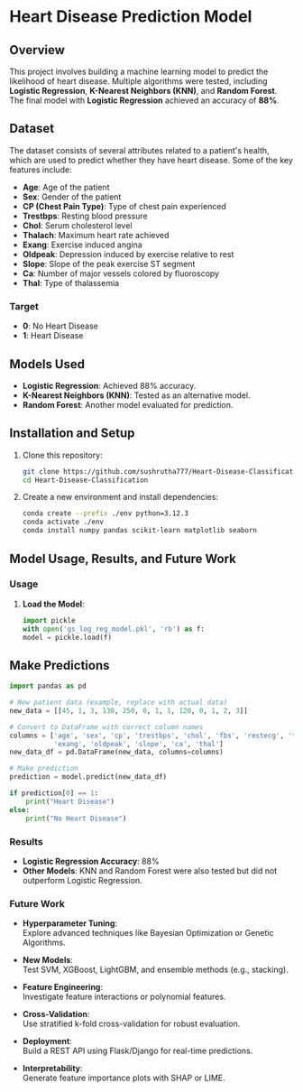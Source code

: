 # Heart Disease Prediction Model

## Overview

This project involves building a machine learning model to predict the likelihood of heart disease. Multiple algorithms were tested, including **Logistic Regression**, **K-Nearest Neighbors (KNN)**, and **Random Forest**. The final model with **Logistic Regression** achieved an accuracy of **88%**.

## Dataset

The dataset consists of several attributes related to a patient's health, which are used to predict whether they have heart disease. Some of the key features include:
- **Age**: Age of the patient
- **Sex**: Gender of the patient
- **CP (Chest Pain Type)**: Type of chest pain experienced
- **Trestbps**: Resting blood pressure
- **Chol**: Serum cholesterol level
- **Thalach**: Maximum heart rate achieved
- **Exang**: Exercise induced angina
- **Oldpeak**: Depression induced by exercise relative to rest
- **Slope**: Slope of the peak exercise ST segment
- **Ca**: Number of major vessels colored by fluoroscopy
- **Thal**: Type of thalassemia

### Target
- **0**: No Heart Disease
- **1**: Heart Disease

## Models Used

- **Logistic Regression**: Achieved 88% accuracy.
- **K-Nearest Neighbors (KNN)**: Tested as an alternative model.
- **Random Forest**: Another model evaluated for prediction.

## Installation and Setup

1. Clone this repository:
   ```bash
   git clone https://github.com/sushrutha777/Heart-Disease-Classification.git
   cd Heart-Disease-Classification

2. Create a new environment and install dependencies:

   ```bash
   conda create --prefix ./env python=3.12.3
   conda activate ./env
   conda install numpy pandas scikit-learn matplotlib seaborn
   ```

## Model Usage, Results, and Future Work

### Usage

1. **Load the Model**:

   ```python
   import pickle
   with open('gs_log_reg_model.pkl', 'rb') as f:
   model = pickle.load(f)
   ```

## Make Predictions

```python
import pandas as pd

# New patient data (example, replace with actual data)
new_data = [[45, 1, 3, 130, 250, 0, 1, 1, 120, 0, 1, 2, 3]]

# Convert to DataFrame with correct column names
columns = ['age', 'sex', 'cp', 'trestbps', 'chol', 'fbs', 'restecg', 'thalach', 
           'exang', 'oldpeak', 'slope', 'ca', 'thal']
new_data_df = pd.DataFrame(new_data, columns=columns)

# Make prediction
prediction = model.predict(new_data_df)

if prediction[0] == 1:
    print("Heart Disease")
else:
    print("No Heart Disease")
```
### Results

- **Logistic Regression Accuracy**: 88%
- **Other Models**: KNN and Random Forest were also tested but did not outperform Logistic Regression.

### Future Work

- **Hyperparameter Tuning**:  
  Explore advanced techniques like Bayesian Optimization or Genetic Algorithms.  

- **New Models**:  
  Test SVM, XGBoost, LightGBM, and ensemble methods (e.g., stacking).  

- **Feature Engineering**:  
  Investigate feature interactions or polynomial features.  

- **Cross-Validation**:  
  Use stratified k-fold cross-validation for robust evaluation.  

- **Deployment**:  
  Build a REST API using Flask/Django for real-time predictions.  

- **Interpretability**:  
  Generate feature importance plots with SHAP or LIME.  
